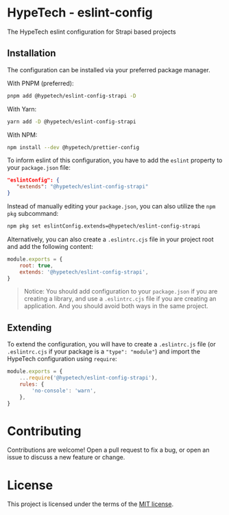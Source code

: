 # HypeTech - eslint-config

The HypeTech eslint configuration for Strapi based projects

## Installation

The configuration can be installed via your preferred package manager.

With PNPM (preferred):

```bash
pnpm add @hypetech/eslint-config-strapi -D
```

With Yarn:

```bash
yarn add -D @hypetech/eslint-config-strapi
```

With NPM:

```bash
npm install --dev @hypetech/prettier-config
```

To inform eslint of this configuration, you have to add the `eslint` property to your `package.json` file:

```json
"eslintConfig": {
   "extends": "@hypetech/eslint-config-strapi"
}
```

Instead of manually editing your `package.json`, you can also utilize the `npm pkg` subcommand:

```bash
npm pkg set eslintConfig.extends=@hypetech/eslint-config-strapi
```

Alternatively, you can also create a `.eslintrc.cjs` file in your project root and add the following content:

```js
module.exports = {
    root: true,
    extends: '@hypetech/eslint-config-strapi',
}
```

> Notice: You should add configuration to your `package.json` if you are creating a library, and use a `.eslintrc.cjs` file if you are creating an application. And you should avoid both ways in the same project.

## Extending

To extend the configuration, you will have to create a `.eslintrc.js` file (or `.eslintrc.cjs` if your package is a `"type": "module"`) and import the HypeTech configuration using `require`:

```js
module.exports = {
    ...require('@hypetech/eslint-config-strapi'),
    rules: {
        'no-console': 'warn',
    },
}
```

# Contributing

Contributions are welcome! Open a pull request to fix a bug, or open an issue to discuss a new feature or change.

# License

This project is licensed under the terms of the [MIT license](/LICENSE).
